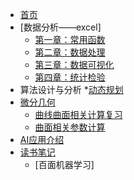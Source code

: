 * [首页](/)
* [数据分析——excel]
    * [第一章：常用函数](/docs/函数.md)
    * [第二章：数据处理](/docs/数据处理.md)
    * [第三章：数据可视化](/docs/数据可视化.md)
    * [第四章：统计检验](/docs/统计检验.md)
* 算法设计与分析
    *[动态规划](动态规划.md)
* [微分几何](/docs/目录.md)
    * [曲线曲面相关计算复习](/docs/初步复习.md)
    * [曲面相关参数计算](曲面技巧.md)
* [AI应用介绍](api.md)
* [读书笔记](advanced.md)
    * [百面机器学习]
